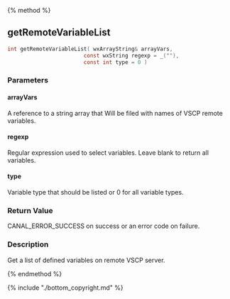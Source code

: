 
{% method %}
## getRemoteVariableList

```c
int getRemoteVariableList( wxArrayString& arrayVars, 
                        const wxString regexp = _(""),
                        const int type = 0 )
```

### Parameters

#### arrayVars
A reference to a string array that Will be filed with names of VSCP remote variables.

#### regexp
Regular expression used to select variables. Leave blank to return all variables.

#### type
Variable type that should be listed or 0 for all variable types.

### Return Value
CANAL_ERROR_SUCCESS on success or an error code on failure. 

### Description
Get a list of defined variables on remote VSCP server. 

{% endmethod %}

{% include "./bottom_copyright.md" %}